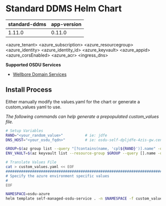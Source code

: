 # Standard DDMS Helm Chart

| standard-ddms     | app-version  |
| ----------------- | ----------   |
| 1.11.0            | 0.11.0       |


<azure_tenant>
<azure_subscription>
<azure_resourcegroup>
<azure_identity>
<azure_identity_id>
<azure_keyvault>
<azure_appid>
<azure_corsEnabled>
<azure_acr>
<ingress_dns>


__Supported OSDU Services__
- [Wellbore Domain Services](https://community.opengroup.org/osdu/platform/domain-data-mgmt-services/wellbore/wellbore-domain-services.git)


## Install Process
Either manually modify the values.yaml for the chart or generate a custom_values yaml to use.

_The following commands can help generate a prepopulated custom_values file._
```bash
# Setup Variables
RAND="<your_random_value>"          # ie: jdfe
DNS_HOST="<your_osdu_fqdn>"         # ie: osdu-self-dpljdfe-4zis-gw.centralus.cloudapp.azure.com

GROUP=$(az group list --query "[?contains(name, 'cpl${RAND}')].name" -otsv)
ENV_VAULT=$(az keyvault list --resource-group $GROUP --query [].name -otsv)

# Translate Values File
cat > custom_values.yaml << EOF
################################################################################
# Specify the azure environment specific values
#
EOF

NAMESPACE=osdu-azure
helm template self-managed-osdu-service . -n $NAMESPACE -f custom_values.yaml
```
